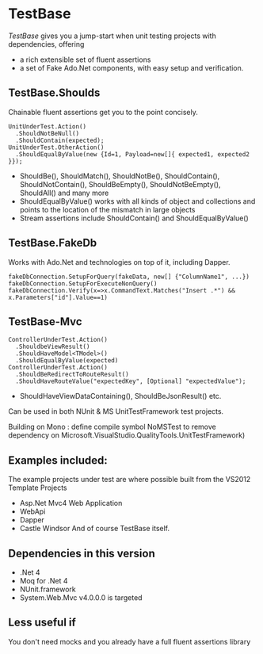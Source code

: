 TestBase
========
*TestBase* gives you a jump-start when unit testing projects with dependencies, offering 
* a rich extensible set of fluent assertions 
* a set of Fake Ado.Net components, with easy setup and verification.

TestBase.Shoulds
------------------
Chainable fluent assertions get you to the point concisely.

    UnitUnderTest.Action()
      .ShouldNotBeNull()
      .ShouldContain(expected);
    UnitUnderTest.OtherAction()
      .ShouldEqualByValue(new {Id=1, Payload=new[]{ expected1, expected2 }});

* ShouldBe(), ShouldMatch(), ShouldNotBe(), ShouldContain(), ShouldNotContain(), ShouldBeEmpty(), ShouldNotBeEmpty(), ShouldAll() and many more
* ShouldEqualByValue() works with all kinds of object and collections and points to the location of the mismatch in large objects
* Stream assertions include ShouldContain() and ShouldEqualByValue()

TestBase.FakeDb
------------------
Works with Ado.Net and technologies on top of it, including Dapper.

    fakeDbConnection.SetupForQuery(fakeData, new[] {"ColumnName1", ...})
    fakeDbConnection.SetupForExecuteNonQuery()
    fakeDbConnection.Verify(x=>x.CommandText.Matches("Insert .*") && x.Parameters["id"].Value==1)

TestBase-Mvc
------------

    ControllerUnderTest.Action()
      .ShouldbeViewResult()
      .ShouldHaveModel<TModel>()
      .ShouldEqualByValue(expected)
    ControllerUnderTest.Action()
      .ShouldBeRedirectToRouteResult()
      .ShouldHaveRouteValue("expectedKey", [Optional] "expectedValue");

* ShouldHaveViewDataContaining(), ShouldBeJsonResult() etc.

Can be used in both NUnit & MS UnitTestFramework test projects.

Building on Mono : define compile symbol NoMSTest to remove dependency on 
Microsoft.VisualStudio.QualityTools.UnitTestFramework)

Examples included:
-----------------
The example projects under test are where possible built from the VS2012 Template Projects
* Asp.Net Mvc4 Web Application
* WebApi
* Dapper
* Castle Windsor
And of course TestBase itself.


Dependencies in this version
------------
* .Net 4
* Moq for .Net 4
* NUnit.framework
* System.Web.Mvc v4.0.0.0 is targeted

Less useful if
----------------
You don't need mocks and you already have a full fluent assertions library 
